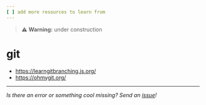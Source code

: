 ```yaml
---
[ ] add more resources to learn from
---
```


>:warning: **Warning:** under construction
# git
* https://learngitbranching.js.org/
* https://ohmygit.org/

---

_Is there an error or something cool missing? Send an [issue](https://github.com/octoshrimpy/learn/issues/new)!_